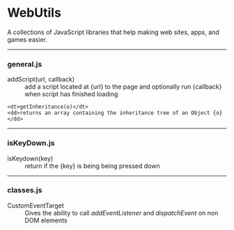 # WebUtils
A collections of JavaScript libraries that help making web sites, apps, and games easier.

----
### general.js
<dl>
    <dt>addScript(url, callback)</dt>
    <dd>add a script located at {url} to the page and optionally run {callback} when script has finished loading</dd>
    
    <dt>getInheritance(o)</dt>
    <dd>returns an array containing the inheritance tree of an Object {o}</dd>
</dl>

----
### isKeyDown.js
<dl>
    <dt>isKeydown(key)</dt>
    <dd>return if the {key} is being being pressed down</dd>
</dl>

----
### classes.js
<dl>
    <dt>CustomEventTarget</dt>
    <dd>Gives the ability to call <em>addEventListener</em> and <em>dispatchEvent</em> on non DOM elements</dd>
</dl>
